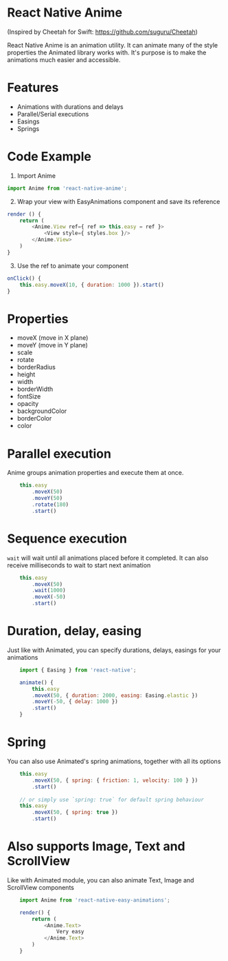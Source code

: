 # React Native Anime
(Inspired by Cheetah for Swift: https://github.com/suguru/Cheetah)

React Native Anime is an animation utility. It can animate many of the style properties the Animated library works with. It's purpose is to make the animations much easier and accessible.

# Features
* Animations with durations and delays
* Parallel/Serial executions
* Easings
* Springs

# Code Example
1. Import Anime

```javascript
import Anime from 'react-native-anime';
```

2. Wrap your view with EasyAnimations component and save its reference
```javascript
render () {
    return (
        <Anime.View ref={ ref => this.easy = ref }>
            <View style={ styles.box }/>
        </Anime.View>
    )
}
```

3. Use the ref to animate your component
```javascript
onClick() {
    this.easy.moveX(10, { duration: 1000 }).start()
}
```

# Properties

* moveX (move in X plane)
* moveY (move in Y plane)
* scale
* rotate
* borderRadius
* height
* width
* borderWidth
* fontSize
* opacity
* backgroundColor
* borderColor
* color

# Parallel execution
Anime groups animation properties and execute them at once.

```javascript
    this.easy
        .moveX(50)
        .moveY(50)
        .rotate(180)
        .start()
```

# Sequence execution
`wait` will wait until all animations placed before it completed. It can also receive milliseconds to wait to start next animation

```javascript
    this.easy
        .moveX(50)
        .wait(1000)
        .moveX(-50)
        .start()
```

# Duration, delay, easing
Just like with Animated, you can specify durations, delays, easings for your animations

```javascript
    import { Easing } from 'react-native';

    animate() {
        this.easy
        .moveX(50, { duration: 2000, easing: Easing.elastic })
        .moveY(-50, { delay: 1000 })
        .start()
    }
```

# Spring
You can also use Animated's spring animations, together with all its options

```javascript
    this.easy
        .moveX(50, { spring: { friction: 1, velocity: 100 } })
        .start()
        
    // or simply use `spring: true` for default spring behaviour
    this.easy
        .moveX(50, { spring: true })
        .start()
```

# Also supports Image, Text and ScrollView
Like with Animated module, you can also animate Text, Image and ScrollView components

```javascript
    import Anime from 'react-native-easy-animations';

    render() {
        return (
            <Anime.Text>
                Very easy
            </Anime.Text>
        )
    }
```
